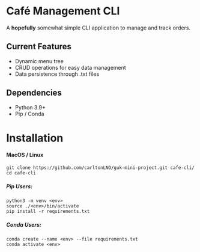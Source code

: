 # Café Management CLI

A **hopefully** somewhat simple CLI application to manage and track orders.

## Current Features

- Dynamic menu tree
- CRUD operations for easy data management
- Data persistence through .txt files

## Dependencies

- Python 3.9+
- Pip / Conda

# Installation

#### MacOS / Linux

```
git clone https://github.com/carltonLND/guk-mini-project.git cafe-cli/
cd cafe-cli
```
##### Pip Users:
```
python3 -m venv <env>
source ./<env>/bin/activate
pip install -r requirements.txt
```
##### Conda Users:
```
conda create --name <env> --file requirements.txt
conda activate <env>
```
